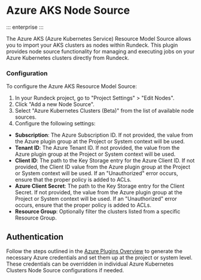 # Azure AKS Node Source

::: enterprise
:::

The Azure AKS (Azure Kubernetes Service) Resource Model Source allows you to import your AKS clusters as nodes within Rundeck. This plugin provides node source functionality for managing and executing jobs on your Azure Kubernetes clusters directly from Rundeck.

### Configuration

To configure the Azure AKS Resource Model Source:

1. In your Rundeck project, go to "Project Settings" > "Edit Nodes".
2. Click "Add a new Node Source".
3. Select "Azure Kubernetes Clusters (Beta)" from the list of available node sources.
4. Configure the following settings:
  - **Subscription**: The Azure Subscription ID. If not provided, the value from the Azure plugin group at the Project or System context will be used.
  - **Tenant ID**: The Azure Tenant ID. If not provided, the value from the Azure plugin group at the Project or System context will be used.
  - **Client ID**: The path to the Key Storage entry for the Azure Client ID. If not provided, the Client ID value from the Azure plugin group at the Project or System context will be used. If an "Unauthorized" error occurs, ensure that the proper policy is added to ACLs.
  - **Azure Client Secret**: The path to the Key Storage entry for the Client Secret. If not provided, the value from the Azure plugin group at the Project or System context will be used. If an "Unauthorized" error occurs, ensure that the proper policy is added to ACLs.
  - **Resource Group**: Optionally filter the clusters listed from a specific Resource Group.


## Authentication

Follow the steps outlined in the [Azure Plugins Overview](/manual/plugins/azure-plugins-overview) to generate the necessary Azure credentials and set them up at the project or system level. These credentials can be overridden in individual Azure Kubernetes Clusters Node Source configurations if needed.
